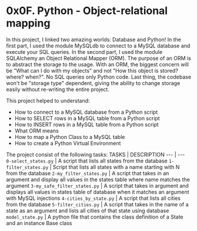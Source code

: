 # 0x0F. Python - Object-relational mapping

In this project, I linked two amazing worlds: Database and Python!
In the first part, I used the module MySQLdb to connect to a MySQL database and execute your SQL queries. In the second part, I used the module SQLAlchemy an Object Relational Mapper (ORM).
The purpose of an ORM is to abstract the storage to the usage. With an ORM, the biggest concern will be "What can I do with my objects" and not "How this object is stored? where? when?". No SQL queries only Python code. Last thing, the codebase won't be "storage type" dependent, giving the ability to change storage easily without re-writing the entire project.

This project helped to understand:
- How to connect to a MySQL database from a Python script
- How to SELECT rows in a MySQL table from a Python script
- How to INSERT rows in a MySQL table from a Python script
- What ORM means
- How to map a Python Class to a MySQL table
- How to create a Python Virtual Environment

The project consist of the following tasks:
TASKS | DESCRIPTION
--- | ---
`0-select_states.py` | A script that lists all states from the database
`1-filter_states.py` | Script that lists all states with a name starting with N from the database
`2-my_filter_states.py` | A script that takes in an argument and display all values in the states table where name matches the argument
`3-my_safe_filter_states.py` | A script that takes in argument and displays all values in states table of database when it matches an argument with MySQL injections
`4-cities_by_state.py` | A script that lists all cities from the database
`5-filter_cities.py` | A script that takes in the name of a state as an argument and lists all cities of that state using database
`model_state.py` | A python file that contains the class definition of a State and an instance Base class
